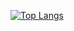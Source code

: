 
[![Top Langs](https://github-readme-stats.vercel.app/api/top-langs/?username=liukaijv&hide=css,html)](https://github.com/anuraghazra/github-readme-stats)

